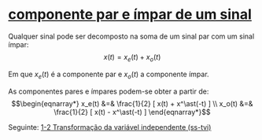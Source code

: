 # [componente par e ímpar de um sinal](pub/ss-tvi/conc/componente%20par%20e%20ímpar%20de%20um%20sinal.md)

Qualquer sinal pode ser decomposto na soma de um sinal par com um
sinal ímpar:
$$ x(t) = x_e(t) + x_o(t)$$

Em que $x_e(t)$ é a componente par e $x_o(t)$ a componente ímpar.

As componentes pares e ímpares podem-se obter a partir de:
$$\begin{eqnarray*}
x_e(t) &=& \frac{1}{2} [ x(t) + x^\ast(-t) ] \\
x_o(t) &=& \frac{1}{2} [ x(t) - x^\ast(-t) ]
\end{eqnarray*}$$

Seguinte: [1-2 Transformação da variável independente (ss-tvi)](pub/topic/1-2%20Transformação%20da%20variável%20independente%20(ss-tvi).md)

